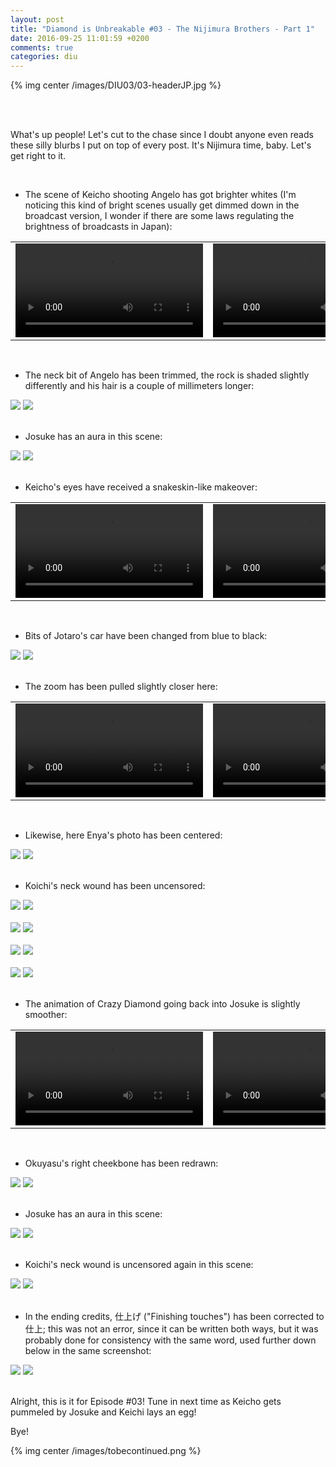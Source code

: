 ```yaml
---
layout: post
title: "Diamond is Unbreakable #03 - The Nijimura Brothers - Part 1"
date: 2016-09-25 11:01:59 +0200
comments: true
categories: diu
---
```


{% img center /images/DIU03/03-headerJP.jpg %}
<!-- more -->

<br>
<br>

What's up people! Let's cut to the chase since I doubt anyone even reads these silly blurbs I put on top of every post. It's Nijimura time, baby. Let's get right to it.

<br>

- The scene of Keicho shooting Angelo has got brighter whites (I'm noticing this kind of bright scenes usually get dimmed down in the broadcast version, I wonder if there are some laws regulating the brightness of broadcasts in Japan):

<table width="100%">
<tr>
<td align="left" valign="top" width="50%">
<video class='center' nocontrols loop preload='auto'>
  <source src=/videos/DIU03/TV%201%20-%20whiteout.webm type='video/webm; codecs="vp8, vorbis"'>
</video>
</td>
<td align="left" valign="top" width="50%">
<video class='center' nocontrols loop preload='auto'>
  <source src=/videos/DIU03/BD%201%20-%20whiteout.webm type='video/webm; codecs="vp8, vorbis"'>
</video>
</td>
</tr>
</table>

<br>

- The neck bit of Angelo has been trimmed, the rock is shaded slightly differently and his hair is a couple of millimeters longer:

<div id="container1" class="twentytwenty-container">
 <img src="/images/DIU03/tv-08990.jpg" />
 <img src="/images/DIU03/bd-08990.jpg" />
</div>

<br>

- Josuke has an aura in this scene:

<div id="container1" class="twentytwenty-container">
 <img src="/images/DIU03/tv-09170.jpg"+ />
 <img src="/images/DIU03/bd-09170.jpg" />
</div>

<br>

- Keicho's eyes have received a snakeskin-like makeover:

<table width="100%">
<tr>
<td align="left" valign="top" width="50%">
<video class='center' nocontrols loop preload='auto'>
  <source src=/videos/DIU03/TV%202%20-%20eyes.webm type='video/webm; codecs="vp8, vorbis"'>
</video>
</td>
<td align="left" valign="top" width="50%">
<video class='center' nocontrols loop preload='auto'>
  <source src=/videos/DIU03/BD%202%20-%20eyes.webm type='video/webm; codecs="vp8, vorbis"'>
</video>
</td>
</tr>
</table>

<br>

- Bits of Jotaro's car have been changed from blue to black:

<div id="container1" class="twentytwenty-container">
 <img src="/images/DIU03/tv-18580.jpg" />
 <img src="/images/DIU03/bd-18580.jpg" />
</div>

<br>

- The zoom has been pulled slightly closer here:

<table width="100%">
<tr>
<td align="left" valign="top" width="50%">
<video class='center' nocontrols loop preload='auto'>
  <source src=/videos/DIU03/TV%203%20-%20enyazoom.webm type='video/webm; codecs="vp8, vorbis"'>
</video>
</td>
<td align="left" valign="top" width="50%">
<video class='center' nocontrols loop preload='auto'>
  <source src=/videos/DIU03/BD%203%20-%20enyazoom.webm type='video/webm; codecs="vp8, vorbis"'>
</video>
</td>
</tr>
</table>

<br>

- Likewise, here Enya's photo has been centered:

<div id="container1" class="twentytwenty-container">
 <img src="/images/DIU03/tv-19430.jpg" />
 <img src="/images/DIU03/bd-19430.jpg" />
</div>

<br>

- Koichi's neck wound has been uncensored:

<div id="container1" class="twentytwenty-container">
 <img src="/images/DIU03/tv-20610.jpg" />
 <img src="/images/DIU03/bd-20610.jpg" />
</div>

<br>

<div id="container1" class="twentytwenty-container">
 <img src="/images/DIU03/tv-20675.jpg" />
 <img src="/images/DIU03/bd-20675.jpg" />
</div>

<br>

<div id="container1" class="twentytwenty-container">
 <img src="/images/DIU03/tv-21410.jpg" />
 <img src="/images/DIU03/bd-21410.jpg" />
</div>

<br>

<div id="container1" class="twentytwenty-container">
 <img src="/images/DIU03/tv-24560.jpg" />
 <img src="/images/DIU03/bd-24560.jpg" />
</div>

<br>

- The animation of Crazy Diamond going back into Josuke is slightly smoother:

<table width="100%">
<tr>
<td align="left" valign="top" width="50%">
<video class='center' nocontrols loop preload='auto'>
  <source src=/videos/DIU03/TV%204%20-%20crazy%20diamond.webm type='video/webm; codecs="vp8, vorbis"'>
</video>
</td>
<td align="left" valign="top" width="50%">
<video class='center' nocontrols loop preload='auto'>
  <source src=/videos/DIU03/BD%204%20-%20crazy%20diamond.webm type='video/webm; codecs="vp8, vorbis"'>
</video>
</td>
</tr>
</table>

<br>

- Okuyasu's right cheekbone has been redrawn:

<div id="container1" class="twentytwenty-container">
 <img src="/images/DIU03/tv-26535.jpg" />
 <img src="/images/DIU03/bd-26535.jpg" />
</div>

<br>

- Josuke has an aura in this scene:

<div id="container1" class="twentytwenty-container">
 <img src="/images/DIU03/tv-27900.jpg" />
 <img src="/images/DIU03/bd-27900.jpg" />
</div>

<br>

- Koichi's neck wound is uncensored again in this scene:

<div id="container1" class="twentytwenty-container">
 <img src="/images/DIU03/tv-31700.jpg" />
 <img src="/images/DIU03/bd-31700.jpg" />
</div>

<br>

- In the ending credits, 仕上げ ("Finishing touches") has been corrected to 仕上; this was not an error, since it can be written both ways, but it was probably done for consistency with the same word, used further down below in the same screenshot:

<div id="container1" class="twentytwenty-container">
 <img src="/images/DIU03/tv-32800.jpg" />
 <img src="/images/DIU03/bd-32800.jpg" />
</div>

<br>

Alright, this is it for Episode #03! Tune in next time as Keicho gets pummeled by Josuke and Keichi lays an egg!

Bye!

{% img center /images/tobecontinued.png %}
